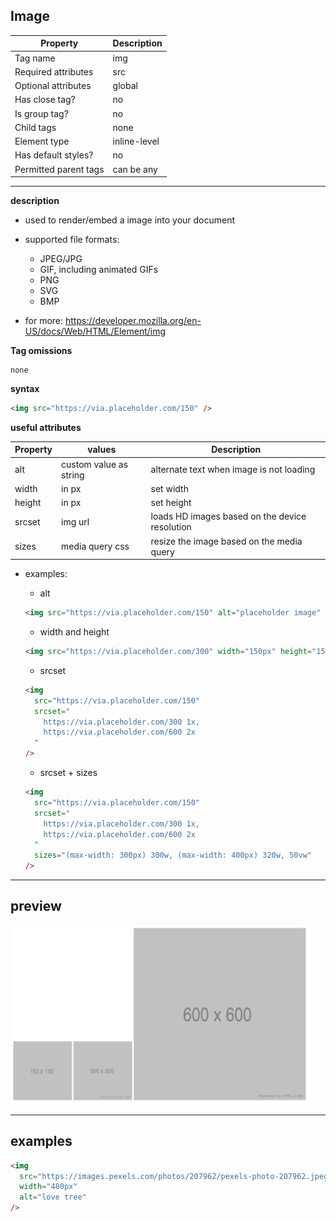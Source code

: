 ## Image

| Property              | Description  |
| --------------------- | ------------ |
| Tag name              | img          |
| Required attributes   | src          |
| Optional attributes   | global       |
| Has close tag?        | no           |
| Is group tag?         | no           |
| Child tags            | none         |
| Element type          | inline-level |
| Has default styles?   | no           |
| Permitted parent tags | can be any   |

---

**description**

- used to render/embed a image into your document
- supported file formats:

  - JPEG/JPG
  - GIF, including animated GIFs
  - PNG
  - SVG
  - BMP

- for more: https://developer.mozilla.org/en-US/docs/Web/HTML/Element/img

**Tag omissions**

```
none
```

**syntax**

```html
<img src="https://via.placeholder.com/150" />
```

**useful attributes**

| Property | values                 | Description                                    |
| -------- | ---------------------- | ---------------------------------------------- |
| alt      | custom value as string | alternate text when image is not loading       |
| width    | in px                  | set width                                      |
| height   | in px                  | set height                                     |
| srcset   | img url                | loads HD images based on the device resolution |
| sizes    | media query css        | resize the image based on the media query      |

- examples:

  - alt

  ```html
  <img src="https://via.placeholder.com/150" alt="placeholder image" />
  ```

  - width and height

  ```html
  <img src="https://via.placeholder.com/300" width="150px" height="150px" />
  ```

  - srcset

  ```html
  <img
    src="https://via.placeholder.com/150"
    srcset="
      https://via.placeholder.com/300 1x,
      https://via.placeholder.com/600 2x
    "
  />
  ```

  - srcset + sizes

  ```html
  <img
    src="https://via.placeholder.com/150"
    srcset="
      https://via.placeholder.com/300 1x,
      https://via.placeholder.com/600 2x
    "
    sizes="(max-width: 300px) 300w, (max-width: 400px) 320w, 50vw"
  />
  ```

---

## preview

<img src="./preview/image.png" width="480px" />

---

## examples

```html
<img
  src="https://images.pexels.com/photos/207962/pexels-photo-207962.jpeg"
  width="480px"
  alt="love tree"
/>
```
